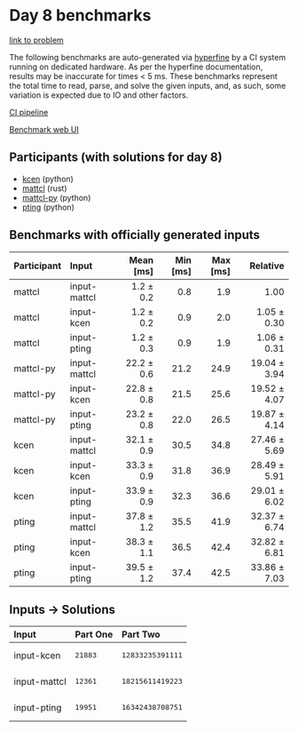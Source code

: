 # Day 8 benchmarks

[link to problem](https://adventofcode.com/2023/day/8)

The following benchmarks are auto-generated via
[hyperfine](https://github.com/sharkdp/hyperfine) by a CI system running on
dedicated hardware. As per the hyperfine documentation, results may be
inaccurate for times < 5 ms. These benchmarks represent the total time to read,
parse, and solve the given inputs, and, as such, some variation is expected due
to IO and other factors.

[CI pipeline](http://ci.papercode.net:8080/teams/main/pipelines/aoc2023)

[Benchmark web UI](https://aoc.ancalagon.black)


## Participants (with solutions for day 8)

- [kcen](https://github.com/kcen/aoc2023) (python)
- [mattcl](https://github.com/mattcl/aoc2023) (rust)
- [mattcl-py](https://github.com/mattcl/aoc2023-py) (python)
- [pting](https://github.com/pting/aoc2023) (python)


## Benchmarks with officially generated inputs

| Participant | Input | Mean [ms] | Min [ms] | Max [ms] | Relative |
|:---|:---|---:|---:|---:|---:|
| mattcl | input-mattcl | 1.2 ± 0.2 | 0.8 | 1.9 | 1.00 |
| mattcl | input-kcen | 1.2 ± 0.2 | 0.9 | 2.0 | 1.05 ± 0.30 |
| mattcl | input-pting | 1.2 ± 0.3 | 0.9 | 1.9 | 1.06 ± 0.31 |
| mattcl-py | input-mattcl | 22.2 ± 0.6 | 21.2 | 24.9 | 19.04 ± 3.94 |
| mattcl-py | input-kcen | 22.8 ± 0.8 | 21.5 | 25.6 | 19.52 ± 4.07 |
| mattcl-py | input-pting | 23.2 ± 0.8 | 22.0 | 26.5 | 19.87 ± 4.14 |
| kcen | input-mattcl | 32.1 ± 0.9 | 30.5 | 34.8 | 27.46 ± 5.69 |
| kcen | input-kcen | 33.3 ± 0.9 | 31.8 | 36.9 | 28.49 ± 5.91 |
| kcen | input-pting | 33.9 ± 0.9 | 32.3 | 36.6 | 29.01 ± 6.02 |
| pting | input-mattcl | 37.8 ± 1.2 | 35.5 | 41.9 | 32.37 ± 6.74 |
| pting | input-kcen | 38.3 ± 1.1 | 36.5 | 42.4 | 32.82 ± 6.81 |
| pting | input-pting | 39.5 ± 1.2 | 37.4 | 42.5 | 33.86 ± 7.03 |


## Inputs -> Solutions

| Input | Part One | Part Two |
|:---|:---|:---|
|input-kcen|<pre>21883</pre>|<pre>12833235391111</pre>|
|input-mattcl|<pre>12361</pre>|<pre>18215611419223</pre>|
|input-pting|<pre>19951</pre>|<pre>16342438708751</pre>|
